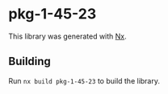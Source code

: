 # pkg-1-45-23

This library was generated with [Nx](https://nx.dev).

## Building

Run `nx build pkg-1-45-23` to build the library.
